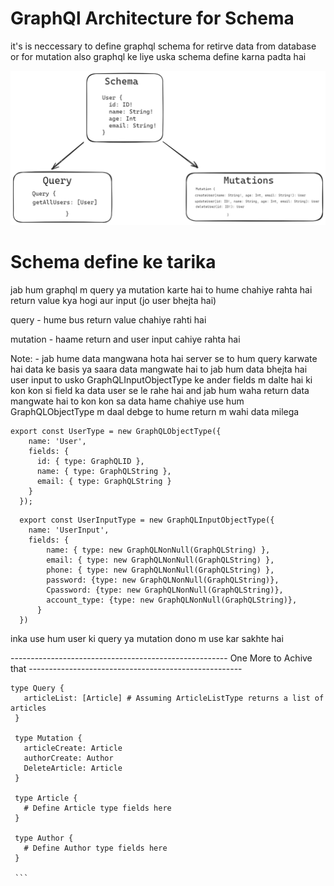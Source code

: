 # GraphQl Architecture for Schema

it's is neccessary to define graphql schema for retirve data from database or for mutation also
graphql ke liye uska schema define karna padta hai

![alt text](zOLdReadme/Untitled-2024-03-03-1744.png)

# Schema define ke tarika

jab hum graphql m query ya mutation karte hai to hume chahiye rahta hai return value kya hogi aur input (jo user bhejta hai)

query - hume bus return value chahiye rahti hai

mutation - haame return and user input cahiye rahta hai

Note: - jab hume data mangwana hota hai server se to hum query karwate hai data ke basis ya saara data mangwate hai to jab hum
data bhejta hai user input to usko GraphQLInputObjectType ke ander fields m dalte hai ki kon kon si field ka data user se le rahe hai and jab hum waha return data mangwate hai to kon kon sa data hame chahiye use hum GraphQLObjectType m daal debge to hume return m wahi data milega

```
export const UserType = new GraphQLObjectType({
    name: 'User',
    fields: {
      id: { type: GraphQLID },
      name: { type: GraphQLString },
      email: { type: GraphQLString }
    }
  });
```

```
  export const UserInputType = new GraphQLInputObjectType({
    name: 'UserInput',
    fields: {
        name: { type: new GraphQLNonNull(GraphQLString) },
        email: { type: new GraphQLNonNull(GraphQLString) },
        phone: { type: new GraphQLNonNull(GraphQLString) },
        password: {type: new GraphQLNonNull(GraphQLString)},
        Cpassword: {type: new GraphQLNonNull(GraphQLString)},
        account_type: {type: new GraphQLNonNull(GraphQLString)},
      }
  })
```

inka use hum user ki query ya mutation dono m use kar sakhte hai

------------------------------------------------------ One More to Achive that -----------------------------------------------------

   ```
  type Query {
      articleList: [Article] # Assuming ArticleListType returns a list of articles
    }

    type Mutation {
      articleCreate: Article
      authorCreate: Author
      DeleteArticle: Article
    }

    type Article {
      # Define Article type fields here
    }

    type Author {
      # Define Author type fields here
    } 

    ```
